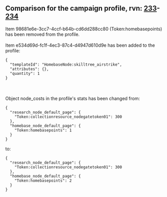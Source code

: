 ## Comparison for the campaign profile, rvn: [233](https://github.com/PRO100KatYT/FortniteProfileRevisions/tree/main/profiles/campaign/233%20campaign.json)-[234](https://github.com/PRO100KatYT/FortniteProfileRevisions/tree/main/profiles/campaign/234%20campaign.json)

Item 98681e6e-3cc7-4ccf-b64b-cd6dd288cc80 (Token:homebasepoints) has been removed from the profile.
<br><br>
Item e534d69d-fc1f-4ec3-87c4-d4947d610d9e has been added to the profile:

```
{
  "templateId": "HomebaseNode:skilltree_airstrike",
  "attributes": {},
  "quantity": 1
}
```

<br><br>
Object node_costs in the profile's stats has been changed from:

```
{
  "research_node_default_page": {
    "Token:collectionresource_nodegatetoken01": 300
  },
  "homebase_node_default_page": {
    "Token:homebasepoints": 1
  }
}
```

to:

```
{
  "research_node_default_page": {
    "Token:collectionresource_nodegatetoken01": 300
  },
  "homebase_node_default_page": {
    "Token:homebasepoints": 2
  }
}
```

<br><br>
